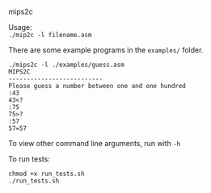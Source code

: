 mips2c


Usage:  
`./mip2c -l filename.asm`

There are some example programs in the `examples/` folder. 
```
./mips2c -l ./examples/guess.asm 
MIPS2C
--------------------------
Please guess a number between one and one hundred
:43
43<?
:75
75>?
:57
57=57

```
  
To view other command line arguments, run with `-h`
  
To run tests:  
``` 
chmod +x run_tests.sh  
./run_tests.sh
```
